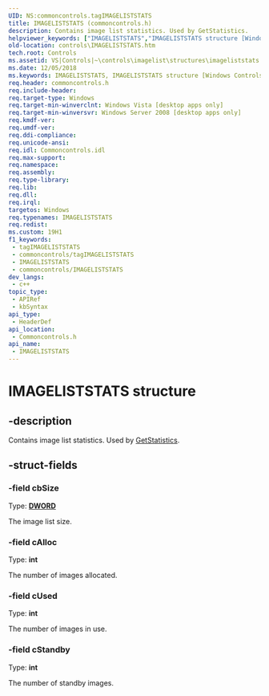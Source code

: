 ```yaml
---
UID: NS:commoncontrols.tagIMAGELISTSTATS
title: IMAGELISTSTATS (commoncontrols.h)
description: Contains image list statistics. Used by GetStatistics.
helpviewer_keywords: ["IMAGELISTSTATS","IMAGELISTSTATS structure [Windows Controls]","_shell_IMAGELISTSTATS","_shell_IMAGELISTSTATS_cpp","commoncontrols/IMAGELISTSTATS","controls.IMAGELISTSTATS","controls._shell_IMAGELISTSTATS"]
old-location: controls\IMAGELISTSTATS.htm
tech.root: Controls
ms.assetid: VS|Controls|~\controls\imagelist\structures\imageliststats.htm
ms.date: 12/05/2018
ms.keywords: IMAGELISTSTATS, IMAGELISTSTATS structure [Windows Controls], _shell_IMAGELISTSTATS, _shell_IMAGELISTSTATS_cpp, commoncontrols/IMAGELISTSTATS, controls.IMAGELISTSTATS, controls._shell_IMAGELISTSTATS
req.header: commoncontrols.h
req.include-header: 
req.target-type: Windows
req.target-min-winverclnt: Windows Vista [desktop apps only]
req.target-min-winversvr: Windows Server 2008 [desktop apps only]
req.kmdf-ver: 
req.umdf-ver: 
req.ddi-compliance: 
req.unicode-ansi: 
req.idl: Commoncontrols.idl
req.max-support: 
req.namespace: 
req.assembly: 
req.type-library: 
req.lib: 
req.dll: 
req.irql: 
targetos: Windows
req.typenames: IMAGELISTSTATS
req.redist: 
ms.custom: 19H1
f1_keywords:
 - tagIMAGELISTSTATS
 - commoncontrols/tagIMAGELISTSTATS
 - IMAGELISTSTATS
 - commoncontrols/IMAGELISTSTATS
dev_langs:
 - c++
topic_type:
 - APIRef
 - kbSyntax
api_type:
 - HeaderDef
api_location:
 - Commoncontrols.h
api_name:
 - IMAGELISTSTATS
---
```


# IMAGELISTSTATS structure


## -description

Contains image list statistics. Used by <a href="https://docs.microsoft.com/windows/desktop/api/commoncontrols/nf-commoncontrols-iimagelist2-getstatistics">GetStatistics</a>.

## -struct-fields

### -field cbSize

Type: <b><a href="https://docs.microsoft.com/windows/desktop/WinProg/windows-data-types">DWORD</a></b>

The image list size.

### -field cAlloc

Type: <b>int</b>

The number of images allocated.

### -field cUsed

Type: <b>int</b>

The number of images in use.

### -field cStandby

Type: <b>int</b>

The number of standby images.

